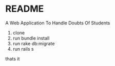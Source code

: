 # README
A Web Application To Handle Doubts Of Students
1. clone 
2. run bundle install
3. run rake db:migrate
4. run rails s


thats it

